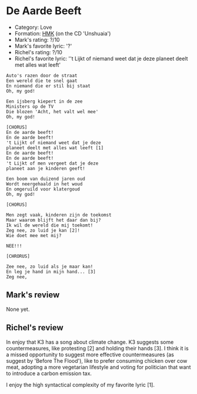 # De Aarde Beeft

 * Category: Love
 * Formation: [HMK](Hkm.md) (on the CD 'Unshuaia')
 * Mark's rating: ?/10
 * Mark's  favorite lyric: '?'
 * Richel's rating: ?/10
 * Richel's  favorite lyric: ''t Lijkt of niemand weet dat je deze planeet deelt met alles wat leeft'

```
Auto's razen door de straat
Een wereld die te snel gaat
En niemand die er stil bij staat
Oh, my god!

Een ijsberg kiepert in de zee
Ministers op de TV
Die blozen 'Acht, het valt wel mee'
Oh, my god!

[CHORUS]
En de aarde beeft! 
En de aarde beeft! 
't Lijkt of niemand weet dat je deze
planeet deelt met alles wat leeft [1]
En de aarde beeft! 
En de aarde beeft! 
't Lijkt of men vergeet dat je deze
planeet aan je kinderen geeft!

Een boom van duizend jaren oud
Wordt neergehaald in het woud
En omgeruild voor klatergoud
Oh, my god!

[CHORUS]

Men zegt vaak, kinderen zijn de toekomst
Maar waarom blijft het daar dan bij?
Ik wil de wereld die mij toekomt!
Zeg nee, zo luid je kan [2]!
Wie doet mee met mij?

NEE!!!

[CHRORUS]

Zee nee, zo luid als je maar kan!
En leg je hand in mijn hand... [3]
Zeg nee, 

```

## Mark's review

None yet.

## Richel's review

In enjoy that K3 has a song about climate change. 
K3 suggests some countermeasures, like
protesting [2] and holding their hands [3].
I think it is a missed opportunity to suggest
more effective countermeasures (as suggest by 'Before The Flood'),
like to prefer consuming chicken over cow meat, adopting a more
vegetarian lifestyle and voting for politician that want to introduce
a carbon emission tax.

I enjoy the high syntactical complexity of my favorite lyric [1].
